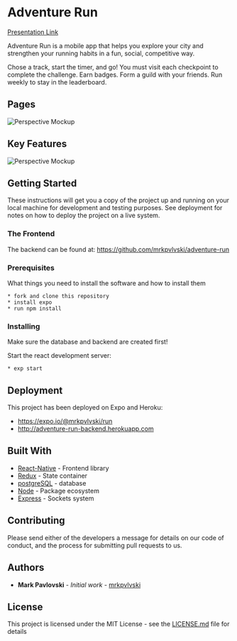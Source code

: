 # Adventure Run


 [Presentation Link](https://docs.google.com/presentation/d/19mRRJ-USOpxsUvwfCaGQfVWphVHzsSWYcEYluJw7Zbs/edit?usp=sharing)

Adventure Run is a mobile app that helps you explore your city and strengthen your running habits in a fun, social, competitive way.

Chose a track, start the timer, and go! You must visit each checkpoint to complete the challenge. Earn badges. Form a guild with your friends. Run weekly to stay in the leaderboard.

###  
###  
###  
## Pages

 ![Perspective Mockup](http://adventure-run.surge.sh/perspective-mockup.png)

###  
###  
###  
## Key Features

 ![Perspective Mockup](http://adventure-run.surge.sh/pages.png)


###  
###  
###  

 ## Getting Started

 These instructions will get you a copy of the project up and running on your local machine for development and testing purposes. See deployment for notes on how to deploy the project on a live system.

 ### The Frontend

 The backend can be found at: https://github.com/mrkpvlvski/adventure-run

 ### Prerequisites

 What things you need to install the software and how to install them

 ```shell
 * fork and clone this repository
 * install expo
 * run npm install
 ```

 ### Installing

 Make sure the database and backend are created first!

 Start the react development server:

 ```shell
 * exp start
 ```


 ## Deployment

 This project has been deployed on Expo and Heroku:
 * https://expo.io/@mrkpvlvski/run
 * http://adventure-run-backend.herokuapp.com

 ## Built With

 * [React-Native](https://reactjs.org/) - Frontend library
 * [Redux](https://redux.js.org/) - State container
 * [postgreSQL](https://www.postgresql.org/) - database
 * [Node](https://nodejs.org/en/) - Package ecosystem
 * [Express](https://sockets.io) - Sockets system


 ## Contributing

 Please send either of the developers a message for details on our code of conduct, and the process for submitting pull requests to us.

 ## Authors

 * **Mark Pavlovski** - *Initial work* - [mrkpvlvski](https://github.com/mrkpvlvski)

 ## License

 This project is licensed under the MIT License - see the [LICENSE.md](LICENSE.md) file for details
